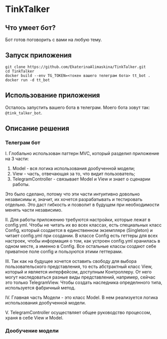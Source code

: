 # TinkTalker

## Что умеет бот?
Бот готов поговорить с вами на любую тему.

## Запуск приложения

`git clone https://github.com/EkaterinaAlimaskina/TinkTalker.git`  
`cd TinkTalker`  
`docker build --env TG_TOKEN=<токен вашего телеграм бота> tt_bot .`  
`docker run -d tt_bot`

## Использование приложения
Осталось запустить вашего бота в телеграм. Моего бота зовут так: `@tink_talker_bot`. 

## Описание решения

### Телеграм бот

I. Глобально использован паттерн MVC, который разделил приложение на 3 части:
1) Model - вся логика использования дообученной модели;
2) View - часть, отвечающая за то, что видит пользователь;
3) TelegramController - связывает Model и View и знает о сценарии работы.

Это было сделано, потому что эти части интуитивно довольно независимы и, значит, их хочется разрабатывать и тестировать отдельно. Это даст гибкость и позволит в будущем при необходимости менять части независимо.

II. Для работы приложению требуются настройки, которые лежат в config.yml. Чтобы не читать их во всех классах, есть специальных класс Config, который создается в единственном экземпляре (Singleton) и читает config.yml при создании. 
В классе Config есть геттеры для всех настроек, чтобы информация о том, как устроен config.yml хранилась в одном месте, а именно в Config. Все остальные классы создают себе приватное поле config и пользуются этими геттерами. 

III. Так как на будущее хочется оставить свободу для выбора пользовательского представления, то есть абстрактный класс View, который и является интерфейсом, доступным Контроллеру. От него могут наследоваться разные виды представлений, например, сейчас это только TelegramView. 
Чтобы создать наследника определнного типа, используется фабричный метод.

IV. Главная часть Модели - это класс Model. В нем реализуется логика использования дообученной модели.

V. TelegramController осуществляет общее руководство процессом, храня в себе View и Model. 

### Дообучение модели


